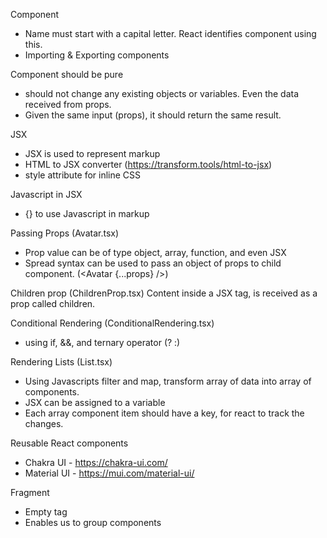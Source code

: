 Component
- Name must start with a capital letter. React identifies component using this.
- Importing & Exporting components

Component should be pure
- should not change any existing objects or variables. Even the data received from props.
- Given the same input (props), it should return the same result.

JSX
- JSX is used to represent markup
- HTML to JSX converter (https://transform.tools/html-to-jsx)
- style attribute for inline CSS

Javascript in JSX
- {} to use Javascript in markup
  
Passing Props (Avatar.tsx)
- Prop value can be of type object, array, function, and even JSX
- Spread syntax can be used to pass an object of props to child component. (<Avatar {...props} />)

Children prop (ChildrenProp.tsx)
Content inside a JSX tag, is received as a prop called children.

Conditional Rendering (ConditionalRendering.tsx)
- using if, &&, and ternary operator (? :)

Rendering Lists (List.tsx)
- Using Javascripts filter and map, transform array of data into array of components.
- JSX can be assigned to a variable
- Each array component item should have a key, for react to track the changes.


Reusable React components
- Chakra UI - https://chakra-ui.com/
- Material UI - https://mui.com/material-ui/



Fragment
- Empty tag
- Enables us to group components